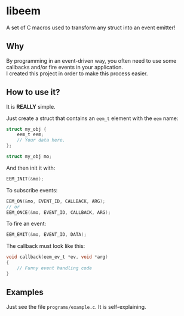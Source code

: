 # libeem
A set of C macros used to transform any struct into an event emitter!

## Why
By programming in an event-driven way, you often need to use some callbacks
and/or fire events in your application.  
I created this project in order to make this process easier.  

## How to use it?
It is **REALLY** simple.  

Just create a struct that contains an `eem_t` element with the `eem` name:  

```C
struct my_obj {
	eem_t eem;
	// Your data here.
};

struct my_obj mo;
```

And then init it with:  
```C
EEM_INIT(&mo);
```

To subscribe events:  
```C
EEM_ON(&mo, EVENT_ID, CALLBACK, ARG);
// or
EEM_ONCE(&mo, EVENT_ID, CALLBACK, ARG);
```  

To fire an event:
```C
EEM_EMIT(&mo, EVENT_ID, DATA);
```

The callback must look like this:  
```C
void callback(eem_ev_t *ev, void *arg)
{
	// Funny event handling code
}
```

## Examples
Just see the file `programs/example.c`. It is self-explaining.
